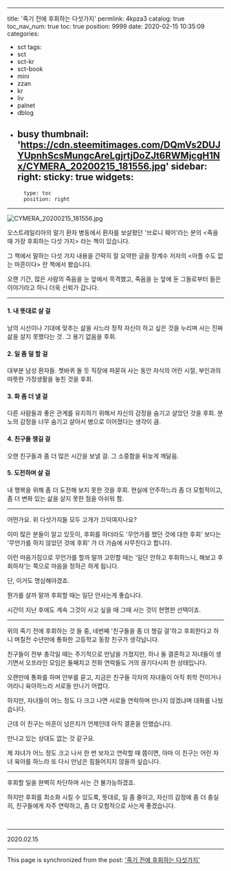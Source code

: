 
---
title: '죽기 전에 후회하는 다섯가지'
permlink: 4kpza3
catalog: true
toc_nav_num: true
toc: true
position: 9999
date: 2020-02-15 10:35:09
categories:
- sct
tags:
- sct
- sct-kr
- sct-book
- mini
- zzan
- kr
- liv
- palnet
- dblog
- busy
thumbnail: 'https://cdn.steemitimages.com/DQmVs2DUJYUpnhScsMungcAreLgjrtjDoZJt6RWMjcgH1Nx/CYMERA_20200215_181556.jpg'
sidebar:
    right:
        sticky: true
widgets:
    -
        type: toc
        position: right
---


![CYMERA_20200215_181556.jpg](https://cdn.steemitimages.com/DQmVs2DUJYUpnhScsMungcAreLgjrtjDoZJt6RWMjcgH1Nx/CYMERA_20200215_181556.jpg)

오스트레일리아의 말기 환자 병동에서 환자를 보살폈던 '브로니 웨어'라는 분의 <죽을 때 가장 후회하는 다섯 가지> 라는 책이 있습니다.

그 책에서 말하는 다섯 가지 내용을 간략히 잘 요약한 글을 장계수 저자의 <아플 수도 없는 마흔이다> 란 책에서 봤습니다.

오랜 기간, 많은 사람의 죽음을 눈 앞에서 목격했고, 죽음을 눈 앞에 둔 그들로부터 들은 이야기라고 하니 더욱 신뢰가 갑니다.

***

#### 1. 내 뜻대로 살 걸
#### 
남의 시선이나 기대에 맞추는 삶을 사느라 정작 자신이 하고 싶은 것을 누리며 사는 진짜 삶을 살지 못했다는 것. 그 용기 없음을 후회.

#### 2. 일 좀 덜 할 걸
#### 
대부분 남성 환자들. 쳇바퀴 돌 듯 직장에 파묻혀 사는 동안 자식의 어린 시절, 부인과의 따뜻한 가정생활을 놓친 것을 후회.

#### 3. 화 좀 더 낼 걸
#### 
다른 사람들과 좋은 관계를 유지하기 위해서 자신의 감정을 숨기고 살았던 것을 후회. 분노의 감정을 너무 숨기고 살아서 병으로 이어졌다는 생각이 큼.

#### 4. 친구들 챙길 걸
#### 
오랜 친구들과 좀 더 많은 시간을 보낼 걸. 그 소중함을 뒤늦게 깨달음.

#### 5. 도전하며 살 걸
#### 
내 행복을 위해 좀 더 도전해 보지 못한 것을 후회. 현실에 안주하느라 좀 더 모험적이고, 좀 더 변화 있는 삶을 살지 못한 점을 아쉬워 함.

***

어떤가요. 위 다섯가지들 모두 고개가 끄덕여지나요?

이미 많은 분들이 알고 있듯이, 후회를 하더라도  '무언가를 했던 것에 대한 후회' 보다는 '무언가를 하지 않았던 것에 후회' 가 더 가슴에 사무친다고 합니다. 

이런 마음가짐으로 무언가를 할까 말까 고민할 때는 '일단 안하고 후회하느니, 해보고 후회하자'는 쪽으로 마음을 정하곤 하게 됩니다.

단, 이거도 명심해야겠죠.

뭔가를 살까 말까 후회할 때는 일단 안사는게 좋습니다.

시간이 지난 후에도 계속 그것이 사고 싶을 때 그때 사는 것이 현명한 선택이죠.

***

위의 죽기 전에 후회하는 것 들 중, 네번째 '친구들을 좀 더 챙길 걸'하고 후회한다고 하니 며칠전 수년만에 통화한 고등학교 동창 친구가 생각납니다.

친구들이 전부 총각일 때는 주기적으로 만남을 가졌지만, 하나 둘 결혼하고 자녀들이 생기면서 오프라인 모임은 둘째치고 전화 연락들도 거의 끊기다시피 한 상태입니다.

오랜만에 통화를 하며 안부를 묻고, 지금은 친구들 각자의 자녀들이 아직 취학 전이거나 어리니 육아하느라 서로들 만나기 어렵다.

하지만, 자녀들이 어느 정도 다 크고 나면 서로들 연락하며 만나지 않겠냐며 대화를 나눴습니다.

근데 이 친구는 마흔이 넘은지가 언제인데 아직 결혼을 안했습니다.

만나고 있는 상대도 없는 것 같구요.

제 자녀가 어느 정도 크고 나서 한 번 보자고 연락할 때 쯤이면, 아마 이 친구는 어린 자녀 육아를 하느라 또 다시 만남은 힘들어지지 않을까 싶습니다.

***

후회할 일을 완벽히 차단하며 사는 건 불가능하겠죠.

하지만 후회를 최소화 시킬 수 있도록, 뜻대로, 일 좀 줄이고, 자신의 감정에 좀 더 충실히, 친구들에게 자주 연락하고, 좀 더 모험적으로 사는게 좋겠습니다.

​
***

2020.02.15

- - -

This page is synchronized from the post: ['죽기 전에 후회하는 다섯가지'](https://steemit.com/@lucky2015/4kpza3)
